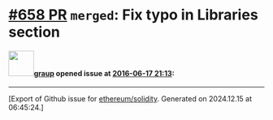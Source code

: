 # [\#658 PR](https://github.com/ethereum/solidity/pull/658) `merged`: Fix typo in Libraries section

#### <img src="https://avatars.githubusercontent.com/u/898549?u=62a4bb9636ebad6b7730d197fb886d62489c73d3&v=4" width="50">[graup](https://github.com/graup) opened issue at [2016-06-17 21:13](https://github.com/ethereum/solidity/pull/658):






-------------------------------------------------------------------------------



[Export of Github issue for [ethereum/solidity](https://github.com/ethereum/solidity). Generated on 2024.12.15 at 06:45:24.]
